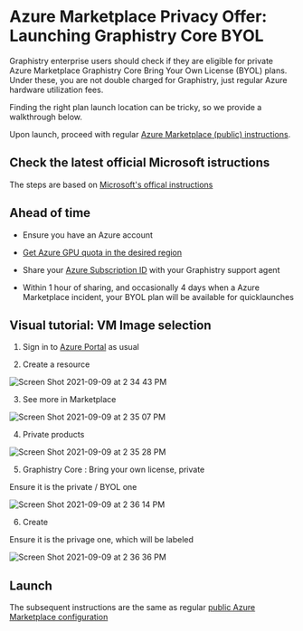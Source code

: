 # Azure Marketplace Privacy Offer: Launching Graphistry Core BYOL

Graphistry enterprise users should check if they are eligible for private Azure Marketplace Graphistry Core Bring Your Own License (BYOL) plans. Under these, you are not double charged for Graphistry, just regular Azure hardware utilization fees.

Finding the right plan launch location can be tricky, so we provide a walkthrough below.

Upon launch, proceed with regular [Azure Marketplace (public) instructions](https://github.com/graphistry/graphistry-cli/blob/master/docs/azure_marketplace.md). 

## Check the latest official Microsoft istructions

The steps are based on [Microsoft's offical instructions](https://docs.microsoft.com/en-us/azure/marketplace/private-plans#deploying-a-private-plan)

## Ahead of time

* Ensure you have an Azure account

* [Get Azure GPU quota in the desired region](azure_marketplace.md#3-solve-gpu-availability-errors)

* Share your [Azure Subscription ID](https://docs.microsoft.com/en-us/azure/media-services/latest/setup-azure-subscription-how-to?tabs=portal) with your Graphistry support agent

* Within 1 hour of sharing, and occasionally 4 days when a Azure Marketplace incident, your BYOL plan will be available for quicklaunches

## Visual tutorial: VM Image selection


1. Sign in to [Azure Portal](https://ms.portal.azure.com/) as usual

2. Create a resource

![Screen Shot 2021-09-09 at 2 34 43 PM](https://user-images.githubusercontent.com/4249447/132766891-3d556154-be82-4efe-b0da-9ea76408d1d8.png)

3. See more in Marketplace

![Screen Shot 2021-09-09 at 2 35 07 PM](https://user-images.githubusercontent.com/4249447/132766933-98def5f7-51da-4427-8fef-ee7129d7558c.png)

4. Private products

![Screen Shot 2021-09-09 at 2 35 28 PM](https://user-images.githubusercontent.com/4249447/132768074-21d5718f-a7b1-4da9-91d6-19b0c99c07e0.png)

5. Graphistry Core : Bring your own license, private

Ensure it is the private / BYOL one

![Screen Shot 2021-09-09 at 2 36 14 PM](https://user-images.githubusercontent.com/4249447/132768121-8f31d019-e82f-4a70-92ba-76025ce11aa3.png)

6. Create

Ensure it is the privage one, which will be labeled

![Screen Shot 2021-09-09 at 2 36 36 PM](https://user-images.githubusercontent.com/4249447/132768188-be77ad85-8144-4c12-baf8-c6b125e160ba.png)

##  Launch

The subsequent instructions are the same as regular [public Azure Marketplace configuration](azure_marketplace.md)



